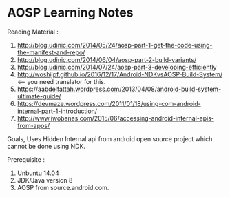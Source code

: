 # AOSP Learning Notes
Reading Material :
1. http://blog.udinic.com/2014/05/24/aosp-part-1-get-the-code-using-the-manifest-and-repo/
2. http://blog.udinic.com/2014/06/04/aosp-part-2-build-variants/
3. http://blog.udinic.com/2014/07/24/aosp-part-3-developing-efficiently
4. http://woshijpf.github.io/2016/12/17/Android-NDKvsAOSP-Build-System/ <-- you need translator for this.
5. https://aabdelfattah.wordpress.com/2013/04/08/android-build-system-ultimate-guide/
6. https://devmaze.wordpress.com/2011/01/18/using-com-android-internal-part-1-introduction/
7. http://www.iwobanas.com/2015/06/accessing-android-internal-apis-from-apps/

Goals,
Uses Hidden Internal api from android open source project which cannot be done using NDK.

Prerequisite :
1. Unbuntu 14.04 
2. JDK/Java version 8
3. AOSP from source.android.com.


